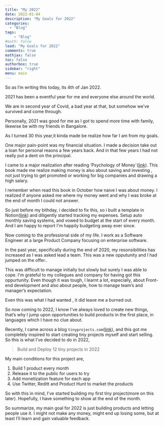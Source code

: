 ```yaml
---
title: "My 2022"
date: 2022-01-04
description: "My Goals for 2022"
categories:
  - "Blog"
tags: 
    - "Blog"
#math: false
lead: "My Goals for 2022"
comments: true
mathjax: false
toc: false
authorbox: true
sidebar: "right"
menu: main
---
```

So as I’m writing this today, its 4th of Jan 2022.  

2021 has been a eventful year for me and everyone else around the world.

We are in second year of Covid, a bad year at that, but somehow we’ve survived and come through.

Personally, 2021 was good for me as I got to spend more time with family, likewise be with my friends in Bangalore.

As I turned 30 this year,it kinda made be realize how far I am from my goals. 

One major pain-point was my financial situation. I made a decision take out a loan for personal reaons a few years back. And in that few years I had not really put a dent on the principal. 

I came to a major realization after reading ‘Psychology of Money`([link](https://www.amazon.in/Psychology-Money-Morgan-Housel/dp/9390166268/ref=sr_1_1_sspa?adgrpid=58360763029&ext_vrnc=hi&gclid=Cj0KCQiA_c-OBhDFARIsAIFg3ez0YUv81ZBebp_bXwGSpnYwz7YIcACCP-V3tYHxlfPgKzh4gp6vR_8aAr2IEALw_wcB&hvadid=294140223746&hvdev=c&hvlocphy=1007772&hvnetw=g&hvqmt=e&hvrand=1484304132590792612&hvtargid=kwd-299528520470&hydadcr=23635_1725031&keywords=psychology+of+money&qid=1641351812&sr=8-1-spons&psc=1&spLa=ZW5jcnlwdGVkUXVhbGlmaWVyPUE2RlhFSUhCUk43VkImZW5jcnlwdGVkSWQ9QTA2MzI2ODIzREFQQkNRRkdLSEVaJmVuY3J5cHRlZEFkSWQ9QTAxNDUxNTgzQjgySzVVM1k5VVdIJndpZGdldE5hbWU9c3BfYXRmJmFjdGlvbj1jbGlja1JlZGlyZWN0JmRvTm90TG9nQ2xpY2s9dHJ1ZQ==)). This book made me realize making money is also about saving and investing , not just trying to get promoted or working for big companies and drawing a high salary.

I remember when read this book in October how naive I was about money. I realized if anyone asked me where my money went and why I was broke at the end of month I could not answer.

So just before my bithday, i decided to fix this, so i built a template in Notion([link](https://chiragsp.dev/post/personal-finance/)) and diligently started tracking my expenses. Setup auto monthly saving systems, and vowed to budget at the start of every month. And I am happy to report I'm happily budgeting away ever since.

Now coming to the professional side of my life. I work as a Software Engineer at a large Product Company focusing on enterprise software.

In the past year, specifically during the end of 2020, my resonsibilities has increased as I was asked lead a team. This was a new opputunity and I had jumped on the offer..

This was difficult to manage initially but slowly but surely I was able to cope. I'm grateful to my collegues and company for having got this oppurtunity. Even though it was tough, I learnt a lot, especially, about Front-end development and also about people, how to manage team’s and manager’s expectation. 

Even this was what I had wanted , it did leave me a burned out. 

So now coming to 2022, I know I've always loved to create new things, that’s why I jump upon opportunities to build products in the first place, in languages which I have no clue about. 

 Recently, I came across a blog `tinyprojects.com`([link](https://tinyprojects.dev/)), and this got me completely inspired to start creating tiny projects myself and start selling. So this is what I’ve decided to do in 2022,

> Build and Deploy 12 tiny projects in 2022
> 

My main conditions for this project are,

1. Build 1 product every month
2. Release it to the public for users to try 
3. Add monetization feature for each app
4. Use Twitter, Reditt and Product Hunt to market the products

So with this in mind, I’ve started building my first tiny project(more on this later). 
Hopefully, I have something to show at the end of the month.

So summarize, my main goal for 2022 is just building products and letting people use it. I might not make any money, might end up losing some, but at least I’ll learn and gain valuable feedback.